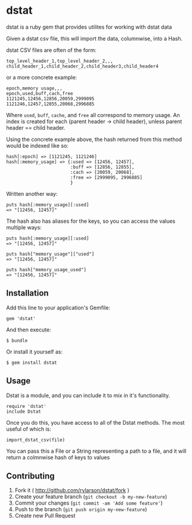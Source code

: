 # dstat

dstat is a ruby gem that provides utilites for working with dstat data

Given a dstat csv file, this will import the data, columnwise, into a Hash.

dstat CSV files are often of the form:

```  
top_level_header_1,top_level_header_2,,,
child_header_1,child_header_2,child_header3,child_header4
```  
   
or a more concrete example:

```  
epoch,memory usage,,,
epoch,used,buff,cach,free
1121245,12456,12856,20059,2999095
1121246,12457,12855,20068,2996885
```

Where `used`, `buff`, `cache`, and `free` all correspond to memory usage. An index is created
for each (parent header -> child header), unless parent header == child header.

Using the concrete example above, the hash returned from this method would be indexed
like so:

```
hash[:epoch] => [1121245, 1121246]
hash[:memory_usage] => {:used => [12456, 12457], 
                        :buff => [12856, 12855], 
                        :cach => [20059, 20068], 
                        :free => [2999095, 2996885]            
                        }
```

Written another way:


```
puts hash[:memory_usage][:used]
=> "[12456, 12457]"
```

The hash also has aliases for the keys, so you can access the values multiple ways:

```
puts hash[:memory_usage][:used]
=> "[12456, 12457]"

puts hash["memory_usage"]["used"]
=> "[12456, 12457]"

puts hash["memory_usage_used"]
=> "[12456, 12457]"
```

## Installation

Add this line to your application's Gemfile:

    gem 'dstat'

And then execute:

    $ bundle

Or install it yourself as:

    $ gem install dstat

## Usage

Dstat is a module, and you can include it to mix in it's functionality.

```
require 'dstat'
include Dstat
```

Once you do this, you have access to all of the Dstat methods. The most useful of which is:

```
import_dstat_csv(file)
```

You can pass this a File or a String representing a path to a file, and it will return a colmnwise hash of keys to values

## Contributing

1. Fork it ( http://github.com/rylarson/dstat/fork )
2. Create your feature branch (`git checkout -b my-new-feature`)
3. Commit your changes (`git commit -am 'Add some feature'`)
4. Push to the branch (`git push origin my-new-feature`)
5. Create new Pull Request
